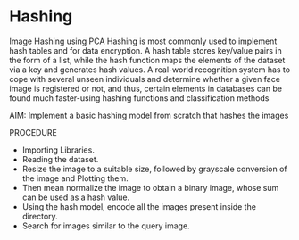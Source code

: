 # Hashing
Image Hashing using PCA
Hashing is most commonly used to implement hash tables and for data encryption. A hash table stores key/value pairs in the form of a list, while the hash function maps the elements of the dataset via a key and generates hash values. A real-world recognition system has to cope with several unseen individuals and determine whether a given face image is registered or not, and thus, certain elements in databases can be found much faster-using hashing functions and classification methods

AIM:
Implement a basic hashing model from scratch that hashes the images

PROCEDURE
- Importing Libraries.
- Reading the dataset.
- Resize the image to a suitable size, followed by grayscale conversion of the image and Plotting them.
- Then mean normalize the image to obtain a binary image, whose sum can be used as a hash value.
- Using the hash model, encode all the images present inside the directory.
- Search for images similar to the query image.
